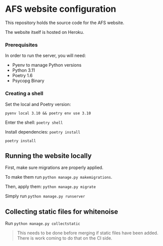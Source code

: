 # AFS website configuration

This repository holds the source code
for the AFS website.

The website itself is hosted on Heroku.

### Prerequisites

In order to run the server, you will need:
- Pyenv to manage Python versions
- Python 3.11
- Poetry 1.6
- Psycopg Binary

### Creating a shell

Set the local and Poetry version:

`pyenv local 3.10 && poetry env use 3.10`

Enter the shell:
`poetry shell`

Install dependencies:
`poetry install`

`poetry install`


## Running the website locally

First, make sure migrations are properly applied.

To make them run `python manage.py makemigrations`.

Then, apply them: `python manage.py migrate`

Simply run `python manage.py runserver`

## Collecting static files for whitenoise

Run `python manage.py collectstatic`

> This needs to be done before merging if static
> files have been added.
> There is work coming to do that on the CI side.
